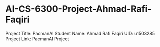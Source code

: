 # AI-CS-6300-Project-Ahmad-Rafi-Faqiri
Project Title: PacmanAI Student Name: Ahmad Rafi Faqiri UID: u1503285 Project Link: PacmanAI Project
